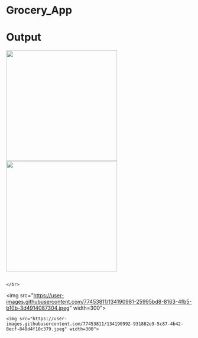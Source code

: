 # Grocery_App

# Output

<p float="left">
 
 <img src="https://user-images.githubusercontent.com/77453811/134190996-d0c6432d-7146-499e-a936-bedaf0a2d4f8.jpeg" width="300">
<img src="https://user-images.githubusercontent.com/77453811/134191001-bdbdd8fb-d871-4adc-8db9-9efb2e2d20b2.jpeg" width=300">
                                                                                                                            
                                                                                                                            </br>

                                                                                                                         
   <img src="https://user-images.githubusercontent.com/77453811/134190981-25995bd8-8163-4fb5-b10b-3d4914087304.jpeg" width=300">
 
    <img src="https://user-images.githubusercontent.com/77453811/134190992-931882e9-5c87-4b42-8ecf-848d4f10c379.jpeg" width=300">

</p>
